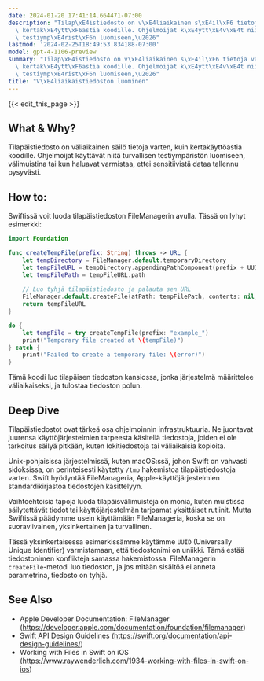 ```yaml
---
date: 2024-01-20 17:41:14.664471-07:00
description: "Tilap\xE4istiedosto on v\xE4liaikainen s\xE4il\xF6 tietoja varten, kuin\
  \ kertak\xE4ytt\xF6astia koodille. Ohjelmoijat k\xE4ytt\xE4v\xE4t niit\xE4 turvallisen\
  \ testiymp\xE4rist\xF6n luomiseen,\u2026"
lastmod: '2024-02-25T18:49:53.834188-07:00'
model: gpt-4-1106-preview
summary: "Tilap\xE4istiedosto on v\xE4liaikainen s\xE4il\xF6 tietoja varten, kuin\
  \ kertak\xE4ytt\xF6astia koodille. Ohjelmoijat k\xE4ytt\xE4v\xE4t niit\xE4 turvallisen\
  \ testiymp\xE4rist\xF6n luomiseen,\u2026"
title: "V\xE4liaikaistiedoston luominen"
---
```


{{< edit_this_page >}}

## What & Why?
Tilapäistiedosto on väliaikainen säilö tietoja varten, kuin kertakäyttöastia koodille. Ohjelmoijat käyttävät niitä turvallisen testiympäristön luomiseen, välimuistina tai kun haluavat varmistaa, ettei sensitiivistä dataa tallennu pysyvästi.

## How to:
Swiftissä voit luoda tilapäistiedoston FileManagerin avulla. Tässä on lyhyt esimerkki:

```Swift
import Foundation

func createTempFile(prefix: String) throws -> URL {
    let tempDirectory = FileManager.default.temporaryDirectory
    let tempFileURL = tempDirectory.appendingPathComponent(prefix + UUID().uuidString)
    let tempFilePath = tempFileURL.path
    
    // Luo tyhjä tilapäistiedosto ja palauta sen URL
    FileManager.default.createFile(atPath: tempFilePath, contents: nil, attributes: nil)
    return tempFileURL
}

do {
    let tempFile = try createTempFile(prefix: "example_")
    print("Temporary file created at \(tempFile)")
} catch {
    print("Failed to create a temporary file: \(error)")
}
```

Tämä koodi luo tilapäisen tiedoston kansiossa, jonka järjestelmä määrittelee väliaikaiseksi, ja tulostaa tiedoston polun.

## Deep Dive
Tilapäistiedostot ovat tärkeä osa ohjelmoinnin infrastruktuuria. Ne juontavat juurensa käyttöjärjestelmien tarpeesta käsitellä tiedostoja, joiden ei ole tarkoitus säilyä pitkään, kuten lokitiedostoja tai väliaikaisia kopioita.

Unix-pohjaisissa järjestelmissä, kuten macOS:ssä, johon Swift on vahvasti sidoksissa, on perinteisesti käytetty `/tmp` hakemistoa tilapäistiedostoja varten. Swift hyödyntää FileManageria, Apple-käyttöjärjestelmien standardikirjastoa tiedostojen käsittelyyn.

Vaihtoehtoisia tapoja luoda tilapäisvälimuisteja on monia, kuten muistissa säilytettävät tiedot tai käyttöjärjestelmän tarjoamat yksittäiset rutiinit. Mutta Swiftissä päädymme usein käyttämään FileManageria, koska se on suoraviivainen, yksinkertainen ja turvallinen.

Tässä yksinkertaisessa esimerkissämme käytämme `UUID` (Universally Unique Identifier) varmistamaan, että tiedostonimi on uniikki. Tämä estää tiedostonimen konflikteja samassa hakemistossa. FileManagerin `createFile`-metodi luo tiedoston, ja jos mitään sisältöä ei anneta parametrina, tiedosto on tyhjä.

## See Also
- Apple Developer Documentation: FileManager
  (https://developer.apple.com/documentation/foundation/filemanager)
- Swift API Design Guidelines
  (https://swift.org/documentation/api-design-guidelines/)
- Working with Files in Swift on iOS
  (https://www.raywenderlich.com/1934-working-with-files-in-swift-on-ios)
